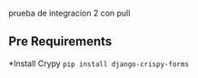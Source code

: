 prueba de integracion 2 con pull

## Pre Requirements
*Install Crypy
```pip install django-crispy-forms```
